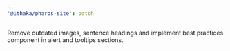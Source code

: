 ```yaml
---
'@ithaka/pharos-site': patch
---
```

Remove outdated images, sentence headings and implement best practices component in alert and tooltips sections.


